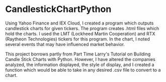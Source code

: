 # CandlestickChartPython
Using Yahoo Finance and IEX Cloud, I created a program which outputs candlestick charts for given tickers. The program creates .html files which hold the charts. I used the LMT (Lockheed Martin Cooperation) and RTX (Raytheon Technologies) tickers for this program. In the chart, I noted several events that may have influenced market behavior. 

This project borrows partly from Part Time Larry's Tutorial on Building Candle Stick Charts with Python. However, I have altered the companies analyzed, the information displayed, the style of display, and I created a function which would be able to take in any desired  .csv file to convert to a chart. 
